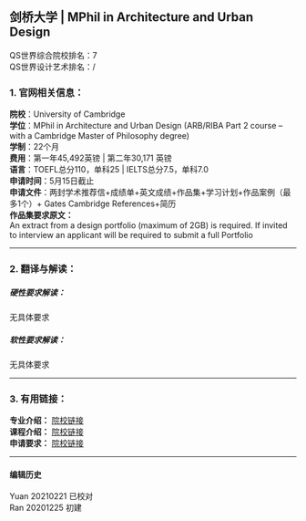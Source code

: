 ## 剑桥大学 | MPhil in Architecture and Urban Design

QS世界综合院校排名：7  
QS世界设计艺术排名：/

### 1. 官网相关信息：

**院校**：University of Cambridge  
**学位**：MPhil in Architecture and Urban Design (ARB/RIBA Part 2 course – with a Cambridge Master of Philosophy degree)  
**学制**：22个月   
**费用**：第一年45,492英镑 | 第二年30,171 英镑  
**语言**：TOEFL总分110，单科25 | IELTS总分7.5，单科7.0  
**申请时间**：5月15日截止  
**申请文件**：两封学术推荐信+成绩单+英文成绩+作品集+学习计划+作品案例（最多1个）+ Gates Cambridge   References+简历  
**作品集要求原文：**   
An extract from a design portfolio (maximum of 2GB) is required. If invited to interview an applicant will be required to submit a full Portfolio    


---


### 2. 翻译与解读：

##### 硬性要求解读：
无具体要求

##### 软性要求解读：
无具体要求


---


### 3. 有用链接：

**专业介绍：** [院校链接](http://www.graduate.study.cam.ac.uk/courses/directory/aharmpaud)  
**课程介绍：** [院校链接](https://www.postgraduate.study.cam.ac.uk/courses/directory/aharmpaud/study)  
**申请要求：** [院校链接](https://www.postgraduate.study.cam.ac.uk/courses/directory/aharmpaud/requirements)




---


#### 编辑历史
Yuan 20210221 已校对  
Ran 20201225 初建  
